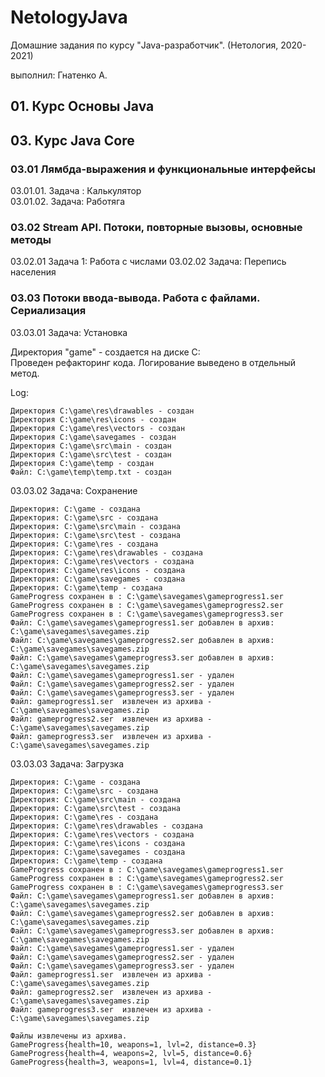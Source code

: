 # NetologyJava

Домашние задания по курсу "Java-разработчик". (Нетология, 2020-2021)

выполнил: Гнатенко А.

## 01. Курс Основы Java
### 


## 03. Курс Java Core
### 03.01 Лямбда-выражения и функциональные интерфейсы 
03.01.01. Задача : Калькулятор  
03.01.02. Задача: Работяга

### 03.02 Stream API. Потоки, повторные вызовы, основные методы
03.02.01 Задача 1: Работа с числами
03.02.02 Задача: Перепись населения

### 03.03 Потоки ввода-вывода. Работа с файлами. Сериализация
03.03.01 Задача: Установка

Директория "game" - создается на диске C:  
Проведен рефакторинг кода. Логирование выведено в отдельный метод.

Log:  
 ~~~text
Директория C:\game\res\drawables - создан
Директория C:\game\res\icons - создан
Директория C:\game\res\vectors - создан
Директория C:\game\savegames - создан
Директория C:\game\src\main - создан
Директория C:\game\src\test - создан
Директория C:\game\temp - создан
Файл: C:\game\temp\temp.txt - создан
~~~

 03.03.02 Задача: Сохранение
 
 ~~~text
Директория: C:\game - создана
Директория: C:\game\src - создана
Директория: C:\game\src\main - создана
Директория: C:\game\src\test - создана
Директория: C:\game\res - создана
Директория: C:\game\res\drawables - создана
Директория: C:\game\res\vectors - создана
Директория: C:\game\res\icons - создана
Директория: C:\game\savegames - создана
Директория: C:\game\temp - создана
GameProgress сохранен в : C:\game\savegames\gameprogress1.ser
GameProgress сохранен в : C:\game\savegames\gameprogress2.ser
GameProgress сохранен в : C:\game\savegames\gameprogress3.ser
Файл: C:\game\savegames\gameprogress1.ser добавлен в архив: C:\game\savegames\savegames.zip
Файл: C:\game\savegames\gameprogress2.ser добавлен в архив: C:\game\savegames\savegames.zip
Файл: C:\game\savegames\gameprogress3.ser добавлен в архив: C:\game\savegames\savegames.zip
Файл: C:\game\savegames\gameprogress1.ser - удален
Файл: C:\game\savegames\gameprogress2.ser - удален
Файл: C:\game\savegames\gameprogress3.ser - удален
Файл: gameprogress1.ser  извлечен из архива - C:\game\savegames\savegames.zip
Файл: gameprogress2.ser  извлечен из архива - C:\game\savegames\savegames.zip
Файл: gameprogress3.ser  извлечен из архива - C:\game\savegames\savegames.zip
~~~
 
 03.03.03 Задача: Загрузка
 
 ~~~text
 Директория: C:\game - создана
 Директория: C:\game\src - создана
 Директория: C:\game\src\main - создана
 Директория: C:\game\src\test - создана
 Директория: C:\game\res - создана
 Директория: C:\game\res\drawables - создана
 Директория: C:\game\res\vectors - создана
 Директория: C:\game\res\icons - создана
 Директория: C:\game\savegames - создана
 Директория: C:\game\temp - создана
 GameProgress сохранен в : C:\game\savegames\gameprogress1.ser
 GameProgress сохранен в : C:\game\savegames\gameprogress2.ser
 GameProgress сохранен в : C:\game\savegames\gameprogress3.ser
 Файл: C:\game\savegames\gameprogress1.ser добавлен в архив: C:\game\savegames\savegames.zip
 Файл: C:\game\savegames\gameprogress2.ser добавлен в архив: C:\game\savegames\savegames.zip
 Файл: C:\game\savegames\gameprogress3.ser добавлен в архив: C:\game\savegames\savegames.zip
 Файл: C:\game\savegames\gameprogress1.ser - удален
 Файл: C:\game\savegames\gameprogress2.ser - удален
 Файл: C:\game\savegames\gameprogress3.ser - удален
 Файл: gameprogress1.ser  извлечен из архива - C:\game\savegames\savegames.zip
 Файл: gameprogress2.ser  извлечен из архива - C:\game\savegames\savegames.zip
 Файл: gameprogress3.ser  извлечен из архива - C:\game\savegames\savegames.zip
 ~~~
 
 ~~~text
 Файлы извлечены из архива.
 GameProgress{health=10, weapons=1, lvl=2, distance=0.3}
 GameProgress{health=4, weapons=2, lvl=5, distance=0.6}
 GameProgress{health=3, weapons=1, lvl=4, distance=0.1}
 ~~~